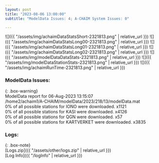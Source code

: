 ```yaml
---
layout: post
title: "2023-08-06 13:00:00"
subtitle: "ModelData Issues: 4; A-CHAIM System Issues: 0"

---
```


![]({{ "/assets/img/achaimDataStatsShort-2321813.png" | relative_url }})
![]({{ "/assets/img/achaimDataStatsLong00-2321813.png" | relative_url }})
![]({{ "/assets/img/achaimDataStatsLong01-2321813.png" | relative_url }})
![]({{ "/assets/img/achaimDataStatsLong02-2321813.png" | relative_url }})
![]({{ "/assets/img/modelDataDataStats-2321813.png" | relative_url }})
![]({{ "/assets/img/modelDataStationStats-2321813.png" | relative_url }})
![]({{ "/assets/img/achaimRunTime-2321813.png" | relative_url }})


### ModelData Issues:  
  
{: .box-warning}  
 ModelData report for 06-Aug-2023 13:15:07   
 /home2/achaim1/A-CHAIM/modelData/2023/218/13/modelData.mat   
 0% of all possible stations for IONO were downloaded. x1121   
 0% of all possible stations for KASI were downloaded. x4126   
 0% of all possible stations for QGN were downloaded. x57   
 0% of all possible stations for KARTVERKET were downloaded. x3835   
  


### Logs:  
  
{: .box-note}  
[Logs.zip]({{ "/assets/other/logs.zip" | relative_url }})  
[Log Info]({{ "/logInfo" | relative_url }})  
